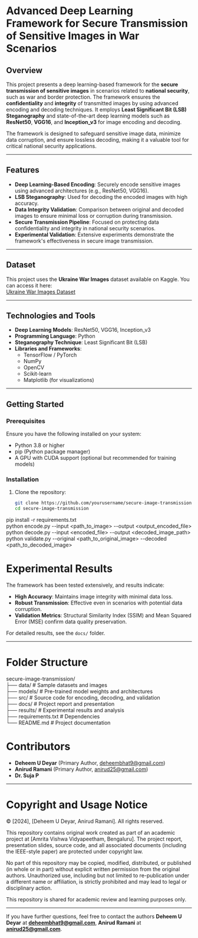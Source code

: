 # Advanced Deep Learning Framework for Secure Transmission of Sensitive Images in War Scenarios

## Overview  
This project presents a deep learning-based framework for the **secure transmission of sensitive images** in scenarios related to **national security**, such as war and border protection. The framework ensures the **confidentiality** and **integrity** of transmitted images by using advanced encoding and decoding techniques. It employs **Least Significant Bit (LSB) Steganography** and state-of-the-art deep learning models such as **ResNet50**, **VGG16**, and **Inception_v3** for image encoding and decoding.

The framework is designed to safeguard sensitive image data, minimize data corruption, and ensure lossless decoding, making it a valuable tool for critical national security applications.

---

## Features  
- **Deep Learning-Based Encoding**: Securely encode sensitive images using advanced architectures (e.g., ResNet50, VGG16).  
- **LSB Steganography**: Used for decoding the encoded images with high accuracy.  
- **Data Integrity Validation**: Comparison between original and decoded images to ensure minimal loss or corruption during transmission.  
- **Secure Transmission Pipeline**: Focused on protecting data confidentiality and integrity in national security scenarios.  
- **Experimental Validation**: Extensive experiments demonstrate the framework's effectiveness in secure image transmission.

---

## Dataset  
This project uses the **Ukraine War Images** dataset available on Kaggle. You can access it here:  
[Ukraine War Images Dataset](https://www.kaggle.com/datasets/mathurinache/ukraine-war-images)  

---

## Technologies and Tools  
- **Deep Learning Models**: ResNet50, VGG16, Inception_v3  
- **Programming Language**: Python  
- **Steganography Technique**: Least Significant Bit (LSB)  
- **Libraries and Frameworks**:  
  - TensorFlow / PyTorch  
  - NumPy  
  - OpenCV  
  - Scikit-learn  
  - Matplotlib (for visualizations)  

---

## Getting Started  

### Prerequisites  
Ensure you have the following installed on your system:  
- Python 3.8 or higher  
- pip (Python package manager)  
- A GPU with CUDA support (optional but recommended for training models)  

### Installation  
1. Clone the repository:  
   ```bash  
   git clone https://github.com/yourusername/secure-image-transmission.git  
   cd secure-image-transmission  
pip install -r requirements.txt  
python encode.py --input <path_to_image> --output <output_encoded_file>  
python decode.py --input <encoded_file> --output <decoded_image_path>  
python validate.py --original <path_to_original_image> --decoded <path_to_decoded_image>  

# Experimental Results  
The framework has been tested extensively, and results indicate:  

- **High Accuracy**: Maintains image integrity with minimal data loss.  
- **Robust Transmission**: Effective even in scenarios with potential data corruption.  
- **Validation Metrics**: Structural Similarity Index (SSIM) and Mean Squared Error (MSE) confirm data quality preservation.  

For detailed results, see the `docs/` folder.  

---

# Folder Structure  
 
secure-image-transmission/  
├── data/                 # Sample datasets and images  
├── models/               # Pre-trained model weights and architectures  
├── src/                  # Source code for encoding, decoding, and validation  
├── docs/                 # Project report and presentation  
├── results/              # Experimental results and analysis  
├── requirements.txt      # Dependencies  
└── README.md             # Project documentation  

# Contributors  
- **Deheem U Deyar** (Primary Author, deheembhat9@gmail.com)  
- **Anirud Ramani**  (Primary Author, anirud25@gmail.com)
- **Dr. Suja P**  

---

# Copyright and Usage Notice
© [2024], [Deheem U Deyar, Anirud Ramani]. All rights reserved.

This repository contains original work created as part of an academic project at [Amrita Vishwa Vidyapeetham, Bengaluru]. The project report, presentation slides, source code, and all associated documents (including the IEEE-style paper) are protected under copyright law.

No part of this repository may be copied, modified, distributed, or published (in whole or in part) without explicit written permission from the original authors. Unauthorized use, including but not limited to re-publication under a different name or affiliation, is strictly prohibited and may lead to legal or disciplinary action.

This repository is shared for academic review and learning purposes only. 

---

If you have further questions, feel free to contact the authors **Deheem U Deyar** at **deheembhat9@gmail.com**, **Anirud Ramani**  at **anirud25@gmail.com**.  
